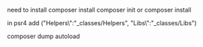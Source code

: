 need to install 
composer install
composer init or composer install

in psr4 add ("Helpers\\":"_classes/Helpers",
            "Libs\\":"_classes/Libs")

composer dump autoload



